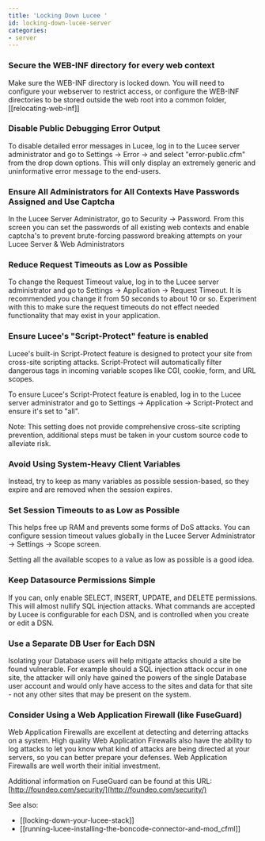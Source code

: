 ```yaml
---
title: 'Locking Down Lucee '
id: locking-down-lucee-server
categories:
- server
---
```


### Secure the WEB-INF directory for every web context

Make sure the WEB-INF directory is locked down. You will need to configure your webserver to restrict access, or configure the WEB-INF directories to be stored outside the web root into a common folder, [[relocating-web-inf]]

### Disable Public Debugging Error Output ###

To disable detailed error messages in Lucee, log in to the Lucee server administrator and go to Settings -> Error -> and select "error-public.cfm" from the drop down options. This will only display an extremely generic and uninformative error message to the end-users.

### Ensure All Administrators for All Contexts Have Passwords Assigned and Use Captcha ###

In the Lucee Server Administrator, go to Security -> Password. From this screen you can set the passwords of all existing web contexts and enable captcha's to prevent brute-forcing password breaking attempts on your Lucee Server & Web Administrators

### Reduce Request Timeouts as Low as Possible ###

To change the Request Timeout value, log in to the Lucee server administrator and go to Settings -> Application -> Request Timeout. It is recommended you change it from 50 seconds to about 10 or so. Experiment with this to make sure the request timeouts do not effect needed functionality that may exist in your application.

### Ensure Lucee's "Script-Protect" feature is enabled ###

Lucee's built-in Script-Protect feature is designed to protect your site from cross-site scripting attacks. Script-Protect will automatically filter dangerous tags in incoming variable scopes like CGI, cookie, form, and URL scopes.

To ensure Lucee's Script-Protect feature is enabled, log in to the Lucee server administrator and go to Settings -> Application -> Script-Protect and ensure it's set to "all".

Note: This setting does not provide comprehensive cross-site scripting prevention, additional steps must be taken in your custom source code to alleviate risk.

### Avoid Using System-Heavy Client Variables ###

Instead, try to keep as many variables as possible session-based, so they expire and are removed when the session expires.

### Set Session Timeouts to as Low as Possible ###

This helps free up RAM and prevents some forms of DoS attacks. You can configure session timeout values globally in the Lucee Server Administrator -> Settings -> Scope screen.

Setting all the available scopes to a value as low as possible is a good idea.

### Keep Datasource Permissions Simple ###

If you can, only enable SELECT, INSERT, UPDATE, and DELETE permissions. This will almost nullify SQL injection attacks. What commands are accepted by Lucee is configurable for each DSN, and is controlled when you create or edit a DSN.

### Use a Separate DB User for Each DSN ###

Isolating your Database users will help mitigate attacks should a site be found vulnerable. For example should a SQL injection attack occur in one site, the attacker will only have gained the powers of the single Database user account and would only have access to the sites and data for that site - not any other sites that may be present on the system.


### Consider Using a Web Application Firewall (like FuseGuard) ###

Web Application Firewalls are excellent at detecting and deterring attacks on a system. High quality Web Application Firewalls also have the ability to log attacks to let you know what kind of attacks are being directed at your servers, so you can better prepare your defenses. Web Application Firewalls are well worth their initial investment.

Additional information on FuseGuard can be found at this URL: [http://foundeo.com/security/](http://foundeo.com/security/)

See also:

- [[locking-down-your-lucee-stack]]
- [[running-lucee-installing-the-boncode-connector-and-mod_cfml]]
